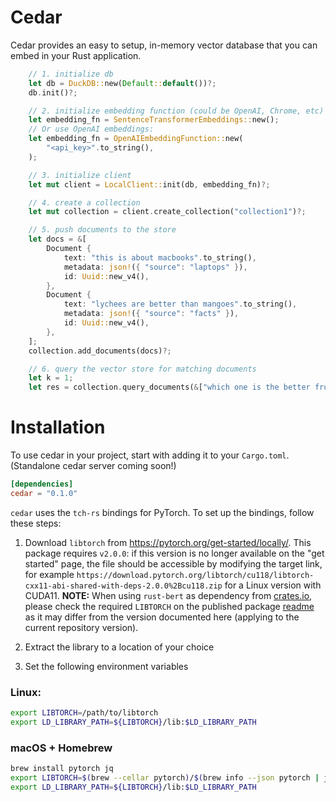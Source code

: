 # Cedar

Cedar provides an easy to setup, in-memory vector database that you can embed in your Rust application.

```rust
    // 1. initialize db
    let db = DuckDB::new(Default::default())?;
    db.init()?;

    // 2. initialize embedding function (could be OpenAI, Chrome, etc)
    let embedding_fn = SentenceTransformerEmbeddings::new();
    // Or use OpenAI embeddings:
    let embedding_fn = OpenAIEmbeddingFunction::new(
        "<api_key>".to_string(),
    );

    // 3. initialize client
    let mut client = LocalClient::init(db, embedding_fn)?;

    // 4. create a collection
    let mut collection = client.create_collection("collection1")?;

    // 5. push documents to the store
    let docs = &[
        Document {
            text: "this is about macbooks".to_string(),
            metadata: json!({ "source": "laptops" }),
            id: Uuid::new_v4(),
        },
        Document {
            text: "lychees are better than mangoes".to_string(),
            metadata: json!({ "source": "facts" }),
            id: Uuid::new_v4(),
        },
    ];
    collection.add_documents(docs)?;

    // 6. query the vector store for matching documents
    let k = 1;
    let res = collection.query_documents(&["which one is the better fruit?"], k, json!({ "source": "facts" }))?;
```

# Installation

To use cedar in your project, start with adding it to your `Cargo.toml`. (Standalone cedar server coming soon!)

```toml
[dependencies]
cedar = "0.1.0"
```

`cedar` uses the `tch-rs` bindings for PyTorch. To set up the bindings, follow these steps:

1. Download `libtorch` from https://pytorch.org/get-started/locally/. This package requires `v2.0.0`: if this version is no longer available on the "get started" page, the file should be accessible by modifying the target link, for example `https://download.pytorch.org/libtorch/cu118/libtorch-cxx11-abi-shared-with-deps-2.0.0%2Bcu118.zip` for a Linux version with CUDA11. **NOTE:** When using `rust-bert` as dependency from [crates.io](https://crates.io), please check the required `LIBTORCH` on the published package [readme](https://crates.io/crates/rust-bert) as it may differ from the version documented here (applying to the current repository version).

2. Extract the library to a location of your choice


3. Set the following environment variables

### Linux:
```bash
export LIBTORCH=/path/to/libtorch
export LD_LIBRARY_PATH=${LIBTORCH}/lib:$LD_LIBRARY_PATH
```

### macOS + Homebrew
```bash
brew install pytorch jq
export LIBTORCH=$(brew --cellar pytorch)/$(brew info --json pytorch | jq -r '.[0].installed[0].version')
export LD_LIBRARY_PATH=${LIBTORCH}/lib:$LD_LIBRARY_PATH
```
